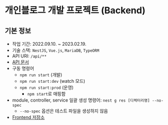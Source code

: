 # 개인블로그 개발 프로젝트 (Backend)

## 기본 정보

- 작업 기간: 2022.09.10. ~ 2023.02.19.
- 기술 스택: `NestJS`, `Vue.js`, `MariaDB`, `TypeORM`
- API URI: ```/api/**```
- [API 문서](http://localhost:3000/api-docs)
- 구동 명령어
  - ```npm run start``` (개발)
  - ```npm run start:dev``` (watch 모드)
  - ```npm run start:prod``` (운영)
    - ```npm start```로 매핑함
- module, controller, service 일괄 생성 명령어: ```nest g res [디렉터리명] --no-spec```
  - ```--no-spec``` 옵션은 테스트 파일을 생성하지 않음
- [Frontend 저장소](https://github.com/selosele/selosele2-frontend)
